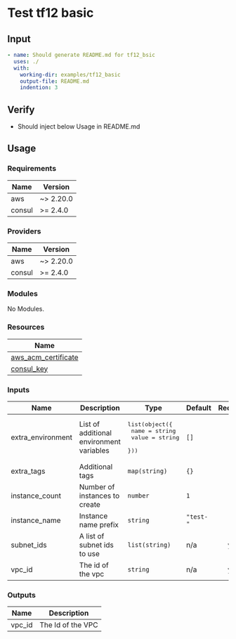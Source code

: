 # Test tf12 basic

## Input

```yaml
- name: Should generate README.md for tf12_bsic
  uses: ./
  with:
    working-dir: examples/tf12_basic
    output-file: README.md
    indention: 3
```

## Verify

- Should inject below Usage in README.md

## Usage

<!--- BEGIN_TF_DOCS --->
### Requirements

| Name | Version |
|------|---------|
| aws | ~> 2.20.0 |
| consul | >= 2.4.0 |

### Providers

| Name | Version |
|------|---------|
| aws | ~> 2.20.0 |
| consul | >= 2.4.0 |

### Modules

No Modules.

### Resources

| Name |
|------|
| [aws_acm_certificate](https://registry.terraform.io/providers/hashicorp/aws/2.20.0/docs/data-sources/acm_certificate) |
| [consul_key](https://registry.terraform.io/providers/hashicorp/consul/2.4.0/docs/data-sources/key) |

### Inputs

| Name | Description | Type | Default | Required |
|------|-------------|------|---------|:--------:|
| extra\_environment | List of additional environment variables | <pre>list(object({<br>    name  = string<br>    value = string<br>  }))</pre> | `[]` | no |
| extra\_tags | Additional tags | `map(string)` | `{}` | no |
| instance\_count | Number of instances to create | `number` | `1` | no |
| instance\_name | Instance name prefix | `string` | `"test-"` | no |
| subnet\_ids | A list of subnet ids to use | `list(string)` | n/a | yes |
| vpc\_id | The id of the vpc | `string` | n/a | yes |

### Outputs

| Name | Description |
|------|-------------|
| vpc\_id | The Id of the VPC |

<!--- END_TF_DOCS --->
